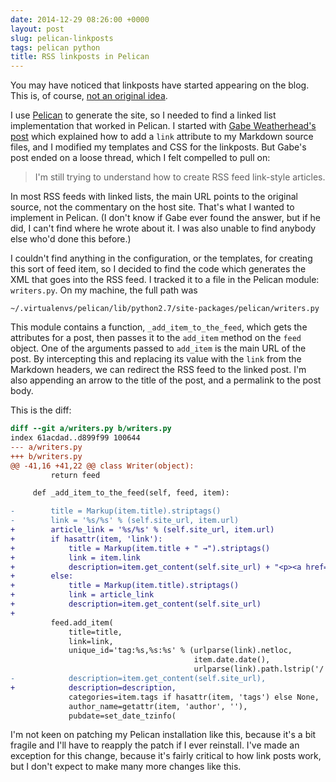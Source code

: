 ```yaml
---
date: 2014-12-29 08:26:00 +0000
layout: post
slug: pelican-linkposts
tags: pelican python
title: RSS linkposts in Pelican
---
```


You may have noticed that linkposts have started appearing on the blog. This is, of course, [not an original idea][df].

I use [Pelican][pelican] to generate the site, so I needed to find a linked list implementation that worked in Pelican. I started with [Gabe Weatherhead's post][gabe] which explained how to add a `link` attribute to my Markdown source files, and I modified my templates and CSS for the linkposts. But Gabe's post ended on a loose thread, which I felt compelled to pull on:

> I'm still trying to understand how to create RSS feed link-style articles.

In most RSS feeds with linked lists, the main URL points to the original source, not the commentary on the host site. That's what I wanted to implement in Pelican. (I don't know if Gabe ever found the answer, but if he did, I can't find where he wrote about it. I was also unable to find anybody else who'd done this before.)

<!-- summary -->

I couldn't find anything in the configuration, or the templates, for creating this sort of feed item, so I decided to find the code which generates the XML that goes into the RSS feed. I tracked it to a file in the Pelican module: `writers.py`. On my machine, the full path was

```
~/.virtualenvs/pelican/lib/python2.7/site-packages/pelican/writers.py
```

This module contains a function, `_add_item_to_the_feed`, which gets the attributes for a post, then passes it to the `add_item` method on the `feed` object. One of the arguments passed to `add_item` is the main URL of the post. By intercepting this and replacing its value with the `link` from the Markdown headers, we can redirect the RSS feed to the linked post. I'm also appending an arrow to the title of the post, and a permalink to the post body.

This is the diff:

```diff
diff --git a/writers.py b/writers.py
index 61acdad..d899f99 100644
--- a/writers.py
+++ b/writers.py
@@ -41,16 +41,22 @@ class Writer(object):
         return feed

     def _add_item_to_the_feed(self, feed, item):

-        title = Markup(item.title).striptags()
-        link = '%s/%s' % (self.site_url, item.url)
+        article_link = '%s/%s' % (self.site_url, item.url)
+        if hasattr(item, 'link'):
+            title = Markup(item.title + " →").striptags()
+            link = item.link
+            description=item.get_content(self.site_url) + "<p><a href=\"%s\">Permalink ∞</a></p>" % article_link
+        else:
+            title = Markup(item.title).striptags()
+            link = article_link
+            description=item.get_content(self.site_url)
+
         feed.add_item(
             title=title,
             link=link,
             unique_id='tag:%s,%s:%s' % (urlparse(link).netloc,
                                         item.date.date(),
                                         urlparse(link).path.lstrip('/')),
-            description=item.get_content(self.site_url),
+            description=description,
             categories=item.tags if hasattr(item, 'tags') else None,
             author_name=getattr(item, 'author', ''),
             pubdate=set_date_tzinfo(
```

I'm not keen on patching my Pelican installation like this, because it's a bit fragile and I'll have to reapply the patch if I ever reinstall. I've made an exception for this change, because it's fairly critical to how link posts work, but I don't expect to make many more changes like this.

[df]: http://daringfireball.net/linked/
[pelican]: http://getpelican.com/
[gabe]: http://www.macdrifter.com/2012/08/linked-list-posts-in-pelican.html
